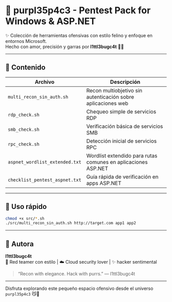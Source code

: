 # 🐾 purpl35p4c3 - Pentest Pack for Windows & ASP.NET

✨ Colección de herramientas ofensivas con estilo felino y enfoque en entornos Microsoft.  
Hecho con amor, precisión y garras por **l1ttl3bugc4t** 💜🐱

---

## 📂 Contenido

| Archivo                        | Descripción                                                    |
|-------------------------------|----------------------------------------------------------------|
| `multi_recon_sin_auth.sh`     | Recon multiobjetivo sin autenticación sobre aplicaciones web   |
| `rdp_check.sh`                | Chequeo simple de servicios RDP                                |
| `smb_check.sh`                | Verificación básica de servicios SMB                           |
| `rpc_check.sh`                | Detección inicial de servicios RPC                             |
| `aspnet_wordlist_extended.txt`| Wordlist extendido para rutas comunes en aplicaciones ASP.NET  |
| `checklist_pentest_aspnet.txt`| Guía rápida de verificación en apps ASP.NET                    |

---

## 🚀 Uso rápido

```bash
chmod +x src/*.sh
./src/multi_recon_sin_auth.sh http://target.com app1 app2
```

---

## 💜 Autora

**l1ttl3bugc4t**  
🐾 Red teamer con estilo | ☁️ Cloud security lover | ✨ hacker sentimental

> “Recon with elegance. Hack with purrs.” — l1ttl3bugc4t

---

Disfruta explorando este pequeño espacio ofensivo desde el universo `purpl35p4c3` 😼🌌

